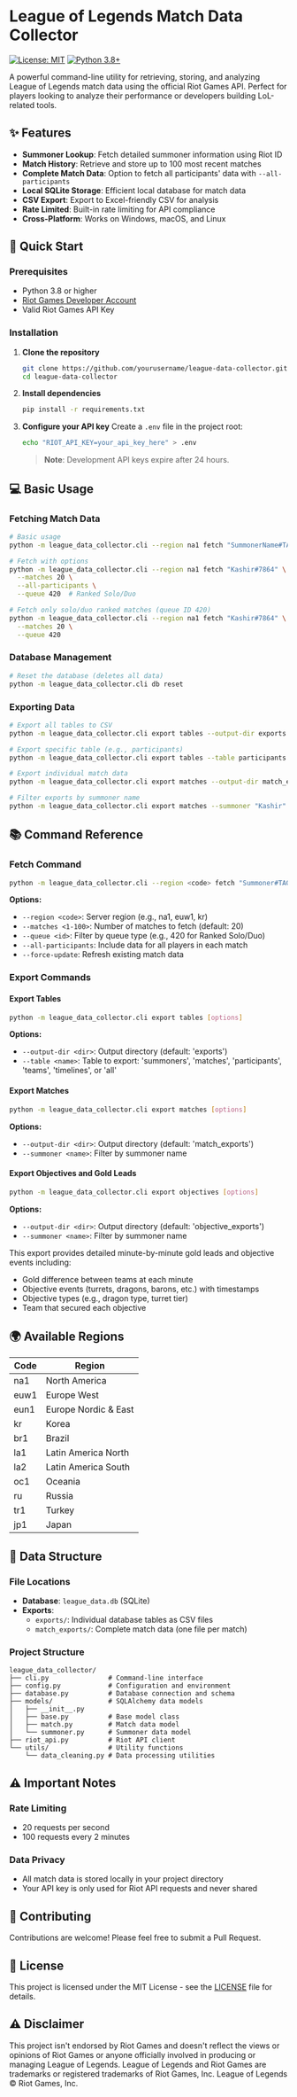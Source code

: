 # League of Legends Match Data Collector

[![License: MIT](https://img.shields.io/badge/License-MIT-yellow.svg)](https://opensource.org/licenses/MIT)
[![Python 3.8+](https://img.shields.io/badge/python-3.8+-blue.svg)](https://www.python.org/downloads/)

A powerful command-line utility for retrieving, storing, and analyzing League of Legends match data using the official Riot Games API. Perfect for players looking to analyze their performance or developers building LoL-related tools.

## ✨ Features

- **Summoner Lookup**: Fetch detailed summoner information using Riot ID
- **Match History**: Retrieve and store up to 100 most recent matches
- **Complete Match Data**: Option to fetch all participants' data with `--all-participants`
- **Local SQLite Storage**: Efficient local database for match data
- **CSV Export**: Export to Excel-friendly CSV for analysis
- **Rate Limited**: Built-in rate limiting for API compliance
- **Cross-Platform**: Works on Windows, macOS, and Linux

## 🚀 Quick Start

### Prerequisites
- Python 3.8 or higher
- [Riot Games Developer Account](https://developer.riotgames.com/)
- Valid Riot Games API Key

### Installation

1. **Clone the repository**
   ```bash
   git clone https://github.com/yourusername/league-data-collector.git
   cd league-data-collector
   ```

2. **Install dependencies**
   ```bash
   pip install -r requirements.txt
   ```

3. **Configure your API key**
   Create a `.env` file in the project root:
   ```bash
   echo "RIOT_API_KEY=your_api_key_here" > .env
   ```
   > **Note**: Development API keys expire after 24 hours.

## 💻 Basic Usage

### Fetching Match Data

```bash
# Basic usage
python -m league_data_collector.cli --region na1 fetch "SummonerName#TAG"

# Fetch with options
python -m league_data_collector.cli --region na1 fetch "Kashir#7864" \
  --matches 20 \
  --all-participants \
  --queue 420  # Ranked Solo/Duo

# Fetch only solo/duo ranked matches (queue ID 420)
python -m league_data_collector.cli --region na1 fetch "Kashir#7864" \
  --matches 20 \
  --queue 420
```

### Database Management

```bash
# Reset the database (deletes all data)
python -m league_data_collector.cli db reset
```

### Exporting Data

```bash
# Export all tables to CSV
python -m league_data_collector.cli export tables --output-dir exports

# Export specific table (e.g., participants)
python -m league_data_collector.cli export tables --table participants

# Export individual match data
python -m league_data_collector.cli export matches --output-dir match_exports

# Filter exports by summoner name
python -m league_data_collector.cli export matches --summoner "Kashir"
```

## 📚 Command Reference

### Fetch Command
```bash
python -m league_data_collector.cli --region <code> fetch "Summoner#TAG" [options]
```

**Options:**
- `--region <code>`: Server region (e.g., na1, euw1, kr)
- `--matches <1-100>`: Number of matches to fetch (default: 20)
- `--queue <id>`: Filter by queue type (e.g., 420 for Ranked Solo/Duo)
- `--all-participants`: Include data for all players in each match
- `--force-update`: Refresh existing match data

### Export Commands

#### Export Tables
```bash
python -m league_data_collector.cli export tables [options]
```

**Options:**
- `--output-dir <dir>`: Output directory (default: 'exports')
- `--table <name>`: Table to export: 'summoners', 'matches', 'participants', 'teams', 'timelines', or 'all'

#### Export Matches
```bash
python -m league_data_collector.cli export matches [options]
```

**Options:**
- `--output-dir <dir>`: Output directory (default: 'match_exports')
- `--summoner <name>`: Filter by summoner name

#### Export Objectives and Gold Leads
```bash
python -m league_data_collector.cli export objectives [options]
```

**Options:**
- `--output-dir <dir>`: Output directory (default: 'objective_exports')
- `--summoner <name>`: Filter by summoner name

This export provides detailed minute-by-minute gold leads and objective events including:
- Gold difference between teams at each minute
- Objective events (turrets, dragons, barons, etc.) with timestamps
- Objective types (e.g., dragon type, turret tier)
- Team that secured each objective


## 🌍 Available Regions

| Code  | Region               |
|-------|----------------------|
| na1   | North America        |
| euw1  | Europe West          |
| eun1  | Europe Nordic & East |
| kr    | Korea                |
| br1   | Brazil               |
| la1   | Latin America North  |
| la2   | Latin America South  |
| oc1   | Oceania              |
| ru    | Russia               |
| tr1   | Turkey               |
| jp1   | Japan                |

## 📂 Data Structure

### File Locations
- **Database**: `league_data.db` (SQLite)
- **Exports**:
  - `exports/`: Individual database tables as CSV files
  - `match_exports/`: Complete match data (one file per match)

### Project Structure
```
league_data_collector/
├── cli.py               # Command-line interface
├── config.py            # Configuration and environment
├── database.py          # Database connection and schema
├── models/              # SQLAlchemy data models
│   ├── __init__.py
│   ├── base.py          # Base model class
│   ├── match.py         # Match data model
│   └── summoner.py      # Summoner data model
├── riot_api.py          # Riot API client
└── utils/               # Utility functions
    └── data_cleaning.py # Data processing utilities
```

## ⚠️ Important Notes

### Rate Limiting
- 20 requests per second
- 100 requests every 2 minutes

### Data Privacy
- All match data is stored locally in your project directory
- Your API key is only used for Riot API requests and never shared

## 🤝 Contributing

Contributions are welcome! Please feel free to submit a Pull Request.

## 📄 License

This project is licensed under the MIT License - see the [LICENSE](LICENSE) file for details.

## ⚠️ Disclaimer

This project isn't endorsed by Riot Games and doesn't reflect the views or opinions of Riot Games or anyone officially involved in producing or managing League of Legends. League of Legends and Riot Games are trademarks or registered trademarks of Riot Games, Inc. League of Legends © Riot Games, Inc.
